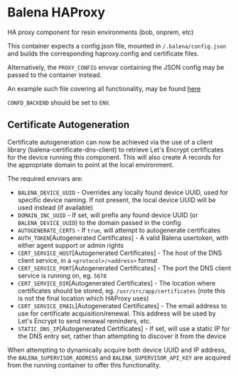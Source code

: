 Balena HAProxy
==============

HA proxy component for resin environments (bob, onprem, etc)

This container expects a config.json file, mounted in `/.balena/config.json`
and builds the corresponding haproxy.config and certificate files.

Alternatively, the `PROXY_CONFIG` envvar containing the JSON config may be passed
to the container instead.

An example such file covering all functionality, may be found [here](./generate-cfg/test/fixtures/cfg.json)

`CONFD_BACKEND` should be set to `ENV`.

## Certificate Autogeneration

Certificate autogeneration can now be achieved via the use of a client library
(balena-certificate-dns-client) to retrieve Let's Encrypt certificates for the
device running this component. This will also create A records for the appropriate
domain to point at the local environment.

The required envvars are:

- `BALENA_DEVICE_UUID` - Overrides any locally found device UUID, used for specific device
    naming. If not present, the local device UUID will be used instead (if available)
- `DOMAIN_INC_UUID` - If set, will prefix any found device UUID (or `BALENA_DEVICE_UUID`) to
    the domain passed in the config
- `AUTOGENERATE_CERTS` - If `true`, will attempt to autogenerate certificates
- `AUTH_TOKEN`[Autogenerated Certificates] - A valid Balena usertoken, with either agent
    support or admin rights
- `CERT_SERVICE_HOST`[Autogenerated Certificates] - The host of the DNS client service, in
     a `<protocol>/<address>` format
- `CERT_SERVICE_PORT`[Autogenerated Certificates] - The port the DNS client service is
    running on, eg. `5678`
- `CERT_SERVICE_DIR`[Autogenerated Certificates] - The location where certificates should be
    stored, eg. `/usr/src/app/certificates` (note this is not the final location which
    HAProxy uses)
- `CERT_SERVICE_EMAIL`[Autogenerated Certificates] - The email address to use for
    certificate acquisition/renewal. This address will be used by Let's Encrypt to send
    renewal reminders, etc.
- `STATIC_DNS_IP`[Autogenerated Certificates] - If set, will use a static IP for the DNS
    entry set, rather than attempting to discover it from the device

When attempting to dynamically acquire both device UUID and IP address, the
`BALENA_SUPERVISOR_ADDRESS` and `BALENA_SUPERVISOR_API_KEY` are acquired from the running
container to offer this functionality.
